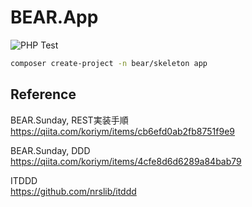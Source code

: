 # BEAR.App

![PHP Test](https://github.com/apple-x-co/BEAR.App/workflows/PHP%20Test/badge.svg?branch=develop)

```bash
composer create-project -n bear/skeleton app
```

## Reference

BEAR.Sunday, REST実装手順  
https://qiita.com/koriym/items/cb6efd0ab2fb8751f9e9

BEAR.Sunday, DDD  
https://qiita.com/koriym/items/4cfe8d6d6289a84bab79

ITDDD  
https://github.com/nrslib/itddd